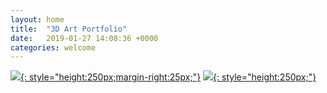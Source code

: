 ```yaml
---
layout: home
title:  "3D Art Portfolio"
date:   2019-01-27 14:08:36 +0000
categories: welcome
---
```


[![](/uploads/thumbnails/blender_work_folder.jpg){: style="height:250px;margin-right:25px;"}](../blender)
[![](/uploads/thumbnails/3ds_max_work_folder.jpg){: style="height:250px;"}](../3ds-max)
